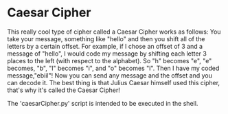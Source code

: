 # Caesar Cipher

This really cool type of cipher called a  Caesar Cipher works as follows: You take your message, something like "hello" and then you shift all of the letters by a certain offset. For example, if I chose an offset of 3 and a message of "hello", I would code my message by shifting each letter 3 places to the left (with respect to the alphabet). So "h" becomes "e", "e" becomes, "b", "l" becomes "i", and "o" becomes "l". Then I have my coded message,"ebiil"! Now you can send any message and the offset and you can decode it. The best thing is that Julius Caesar himself used this cipher, that's why it's called the Caesar Cipher!

The 'caesarCipher.py' script is intended to be executed in the shell.
